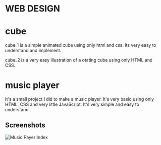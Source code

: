 # WEB DESIGN

# cube
cube_1 is a simple animated cube using only html and css. Its very easy to understand and implement.

cube_2 is a very easy illustration of a otating cube using only HTML and CSS.


# music player
It's a small project I did to make a music player. It's very basic using only HTML, CSS and very little JavaScript. It's very simple and easy to understand.


## Screenshots

![Music Payer Index](C:\Users\Ramesh\Desktop\Dakshata\github_ss\mp3-1.png)

